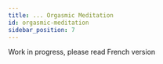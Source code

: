 ```yaml
---
title: ... Orgasmic Meditation
id: orgasmic-meditation
sidebar_position: 7
---
```


Work in progress, please read French version
